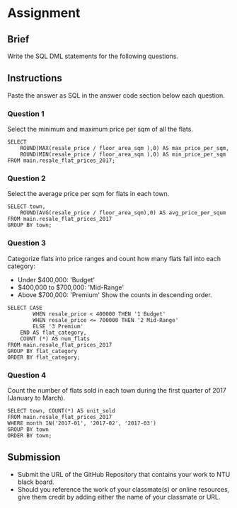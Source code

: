 # Assignment

## Brief

Write the SQL DML statements for the following questions.

## Instructions

Paste the answer as SQL in the answer code section below each question.

### Question 1

Select the minimum and maximum price per sqm of all the flats.

```
SELECT 
	ROUND(MAX(resale_price / floor_area_sqm ),0) AS max_price_per_sqm, 
	ROUND(MIN(resale_price / floor_area_sqm ),0) AS min_price_per_sqm
FROM main.resale_flat_prices_2017;

```

### Question 2

Select the average price per sqm for flats in each town.

```
SELECT town,	
	ROUND(AVG(resale_price / floor_area_sqm),0) AS avg_price_per_squm
FROM main.resale_flat_prices_2017
GROUP BY town;

```

### Question 3

Categorize flats into price ranges and count how many flats fall into each category:

- Under $400,000: 'Budget'
- $400,000 to $700,000: 'Mid-Range'
- Above $700,000: 'Premium'
  Show the counts in descending order.

```
SELECT CASE 
		WHEN resale_price < 400000 THEN '1 Budget'
		WHEN resale_price <= 700000 THEN '2 Mid-Range'
		ELSE '3 Premium'
	END AS flat_category,
	COUNT (*) AS num_flats
FROM main.resale_flat_prices_2017
GROUP BY flat_category
ORDER BY flat_category;

```

### Question 4

Count the number of flats sold in each town during the first quarter of 2017 (January to March).

```
SELECT town, COUNT(*) AS unit_sold
FROM main.resale_flat_prices_2017
WHERE month IN('2017-01', '2017-02', '2017-03')
GROUP BY town
ORDER BY town;

```

## Submission

- Submit the URL of the GitHub Repository that contains your work to NTU black board.
- Should you reference the work of your classmate(s) or online resources, give them credit by adding either the name of your classmate or URL.
